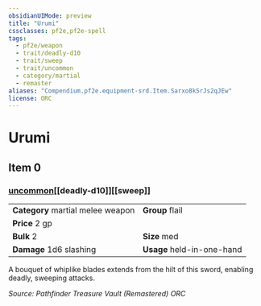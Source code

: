 ```yaml
---
obsidianUIMode: preview
title: "Urumi"
cssclasses: pf2e,pf2e-spell
tags:
  - pf2e/weapon
  - trait/deadly-d10
  - trait/sweep
  - trait/uncommon
  - category/martial
  - remaster
aliases: "Compendium.pf2e.equipment-srd.Item.Sarxo8kSrJs2qJEw"
license: ORC
---
```

# Urumi
## Item 0
### [uncommon](uncommon "Uncommon Rarity Trait")[[deadly-d10]][[sweep]]

|  |  |
| -- | -- |
| **Category** martial melee weapon | **Group** flail |
| **Price** 2 gp |  |
| **Bulk** 2 | **Size** med |
| **Damage** 1d6 slashing  | **Usage** held-in-one-hand |



A bouquet of whiplike blades extends from the hilt of this sword, enabling deadly, sweeping attacks.

*Source: Pathfinder Treasure Vault (Remastered)*
*ORC*